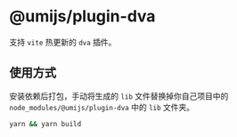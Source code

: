 # @umijs/plugin-dva

支持 `vite` 热更新的 `dva` 插件。

## 使用方式
安装依赖后打包，手动将生成的 `lib` 文件替换掉你自己项目中的 `node_modules/@umijs/plugin-dva` 中的 `lib` 文件夹。

```bash
yarn && yarn build
```
